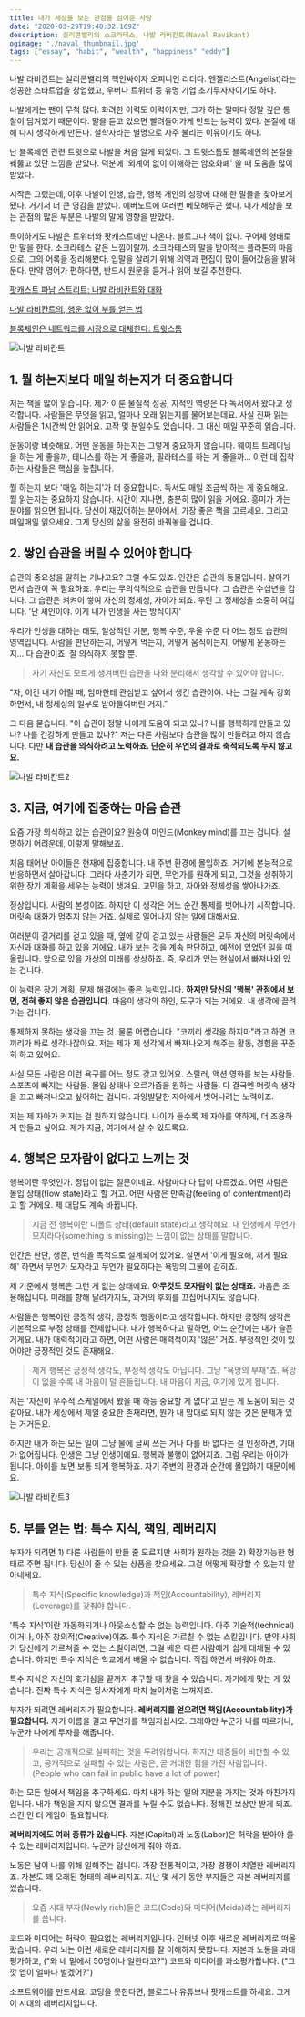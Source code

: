 ```yaml
---
title: 내가 세상을 보는 관점을 심어준 사람
date: "2020-03-29T19:40:32.169Z"
description: 실리콘밸리의 소크라테스, 나발 라비칸트(Naval Ravikant)
ogimage: './naval_thumbnail.jpg'
tags: ["essay", "habit", "wealth", "happiness" "eddy"]
---
```


나발 라비칸트는 실리콘밸리의 핵인싸이자 오피니언 리더다. 엔젤리스트(Angelist)라는 성공한 스타트업을 창업했고, 우버나 트위터 등 유명 기업 초기투자자이기도 하다. 

나발에게는 팬이 무척 많다. 화려한 이력도 이력이지만, 그가 하는 말마다 정말 깊은 통찰이 담겨있기 때문이다. 말을 듣고 있으면 빨려들어가게 만드는 능력이 있다. 본질에 대해 다시 생각하게 만든다. 철학자라는 별명으로 자주 불리는 이유이기도 하다.

난 블록체인 관련 트윗으로 나발을 처음 알게 되었다. 그 트윗스톰도 블록체인의 본질을 꿰뚫고 있단 느낌을 받았다. 덕분에 '외계어 없이 이해하는 암호화폐' 쓸 때 도움을 많이 받았다. 

시작은 그랬는데, 이후 나발이 인생, 습관, 행복 개인의 성장에 대해 한 말들을 찾아보게 됐다. 거기서 더 큰 영감을 받았다. 에버노트에 여러번 메모해두곤 했다. 내가 세상을 보는 관점의 많은 부분은 나발의 말에 영향을 받았다.

특이하게도 나발은 트위터와 팟캐스트에만 나온다. 블로그나 책이 없다. 구어체 형태로만 말을 한다. 소크라테스 같은 느낌이랄까. 소크라테스의 말을 받아적는 플라톤의 마음으로, 그의 어록을 정리해봤다. 입말을 살리기 위해 의역과 편집이 많이 들어갔음을 밝혀둔다. 만약 영어가 편하다면, 반드시 원문을 듣거나 읽어 보길 추천한다.



[팟캐스트 파남 스트리트: 나발 라비칸트와 대화](https://fs.blog/knowledge-project/naval-ravikant/)

[나발 라비칸트의, 행운 없이 부를 얻는 법](https://nav.al/rich)

[블록체인은 네트워크를 시장으로 대체한다: 트윗스톰](https://medium.com/@mr_ed/naval-ravikants-blockchain-tweetstorm-a18a9a0ed08f)


![나발 라비칸트](./naval_thumbnail.jpg)


## 1. 뭘 하는지보다 매일 하는지가 더 중요합니다

저는 책을 많이 읽습니다. 제가 이룬 물질적 성공, 지적인 역량은 다 독서에서 왔다고 생각합니다. 사람들은 무엇을 읽고, 얼마나 오래 읽는지를 물어보는데요. 사실 진짜 읽는 사람들은 1시간씩 안 읽어요. 고작 몇 분일수도 있습니다. 그 대신 매일 꾸준히 읽습니다.

운동이랑 비슷해요. 어떤 운동을 하는지는 그렇게 중요하지 않습니다. 웨이트 트레이닝을 하는 게 좋을까, 테니스를 하는 게 좋을까, 필라테스를 하는 게 좋을까... 이런 데 집착하는 사람들은 핵심을 놓칩니다.

뭘 하는지 보다 '매일 하는지'가 더 중요합니다. 독서도 매일 조금씩 하는 게 중요해요. 뭘 읽는지는 중요하지 않습니다. 시간이 지나면, 충분히 많이 읽을 거에요. 흥미가 가는 분야를 읽으면 됩니다. 당신이 재밌어하는 분야에서, 가장 좋은 책을 고르세요. 그리고 매일매일 읽으세요. 그게 당신의 삶을 완전히 바꿔놓을 겁니다. 



## 2. 쌓인 습관을 버릴 수 있어야 합니다

습관의 중요성을 말하는 거냐고요? 그럴 수도 있죠. 인간은 습관의 동물입니다. 살아가면서 습관이 꼭 필요하죠. 우리는 무의식적으로 습관을 만듭니다. 그 습관은 수십년을 갑니다. 그 습관은 켜켜이 쌓여 자신의 정체성, 자아가 되죠. 우린 그 정체성을 소중히 여깁니다. '난 셰인이야. 이게 내가 인생을 사는 방식이지'

우리가 인생을 대하는 태도, 일상적인 기분, 행복 수준, 우울 수준 다 어느 정도 습관의 영역입니다. 사람을 판단하는지, 어떻게 먹는지, 어떻게 움직이는지, 어떻게 운동하는지... 다 습관이죠. 잘 의식하지 못할 뿐.

> 자기 자신도 모르게 생겨버린 습관을 나와 분리해서 생각할 수 있어야 합니다. 

"자, 이건 내가 어릴 때, 엄마한테 관심받고 싶어서 생긴 습관이야. 나는 그걸 계속 강화하면서, 내 정체성의 일부로 받아들여버린 거지."

그 다음 묻습니다. "이 습관이 정말 나에게 도움이 되고 있나? 나를 행복하게 만들고 있나? 나를 건강하게 만들고 있나?" 저는 다른 사람보다 습관을 많이 만들려고 하지 않습니다. 다만 **내 습관을 의식하려고 노력하죠. 단순히 우연의 결과로 축적되도록 두지 않고요.**


![나발 라비칸트2](./naval_2.jpg)


## 3. 지금, 여기에 집중하는 마음 습관

요즘 가장 의식하고 있는 습관이요? 원숭이 마인드(Monkey mind)를 끄는 겁니다. 설명하기 어려운데, 이렇게 말해보죠. 

처음 태어난 아이들은 현재에 집중합니다. 내 주변 환경에 몰입하죠. 거기에 본능적으로 반응하면서 살아갑니다. 그러다 사춘기가 되면, 무언가를 원하게 되고, 그것을 성취하기 위한 장기 계획을 세우는 능력이 생겨요. 고민을 하고, 자아와 정체성을 쌓아나가죠.

정상입니다. 사람의 본성이죠. 하지만 이 생각은 어느 순간 통제를 벗어나기 시작합니다. 머릿속 대화가 멈추지 않는 거죠. 실제로 일어나지 않는 일에 대해서요.

여러분이 길거리를 걷고 있을 때, 옆에 같이 걷고 있는 사람들은 모두 자신의 머릿속에서 자신과 대화를 하고 있을 거에요. 내가 보는 것을 계속 판단하고, 예전에 있었던 일을 떠올립니다. 앞으로 있을 가상의 미래를 상상하죠. 즉, 우리가 있는 현실에서 빠져나와 있는 겁니다.

이 능력은 장기 계획, 문제 해결에는 좋은 능력입니다. **하지만 당신의 '행복' 관점에서 보면, 전혀 좋지 않은 습관입니다.** 마음이 생각의 하인, 도구가 되는 거에요. 내 생각에 끌려가는 겁니다.

통제하지 못하는 생각을 끄는 것. 물론 어렵습니다. "코끼리 생각을 하지마"라고 하면 코끼리가 바로 생각나잖아요. 저는 제가 제 생각에서 빠져나오게 해주는 활동, 경험을 꾸준히 하고 있어요.

사실 모든 사람은 이런 욕구를 어느 정도 갖고 있어요. 스릴러, 액션 영화를 보는 사람들. 스포츠에 빠지는 사람들. 몰입 상태나 오르가즘을 원하는 사람들. 다 결국엔 머릿속 생각을 끄고 빠져나오고 싶어하는 겁니다. 과잉발달한 자아에서 벗어나려는 노력이죠.

저는 제 자아가 커지는 걸 원하지 않습니다. 나이가 들수록 제 자아를 약하게, 더 조용하게 만들고 싶어요. 제가 지금, 여기에서 살 수 있도록요.



## 4. 행복은 모자람이 없다고 느끼는 것

행복이란 무엇인가. 정답이 없는 질문이네요. 사람마다 다 답이 다르겠죠. 어떤 사람은 몰입 상태(flow state)라고 할 거고. 어떤 사람은 만족감(feeling of contentment)라고 할 거에요. 제 대답도 계속 바뀝니다.

> 지금 전 행복이란 디폴트 상태(default state)라고 생각해요. 내 인생에서 무언가 모자라다(something is missing)는 느낌이 없는 상태를 말합니다. 

인간은 판단, 생존, 번식을 목적으로 설계되어 있어요. 살면서 '이게 필요해, 저게 필요해' 하면서 무언가 모자라고 무언가 필요하다는 욕망의 그물에 갇히죠.

제 기준에서 행복은 그런 게 없는 상태에요. **아무것도 모자람이 없는 상태죠.** 마음은 조용해집니다. 미래를 향해 달려가지도, 과거의 후회를 끄집어내지도 않습니다. 

사람들은 행복이란 긍정적 생각, 긍정적 행동이라고 생각합니다. 하지만 긍정적 생각은 기본적으로 부정 상태를 전제합니다. 내가 행복하다고 말하면, 어느 순간에는 내가 슬픈 거게요. 내가 매력적이라고 하면, 어떤 사람은 매력적이지 '않은' 거죠. 부정적인 것이 있어야만 긍정적인 것도 존재해요.

> 제게 행복은 긍정적 생각도, 부정적 생각도 아닙니다. 그냥 "욕망의 부재"죠. 욕망이 없을 수록 내 마음이 덜 흔들립니다. 내 마음이 지금, 여기에 있게 됩니다.

저는 '자신이 우주적 스케일에서 봤을 때 하등 중요할 게 없다'고 믿는 게 도움이 되는 것 같아요. 내가 세상에서 제일 중요한 존재라면, 뭔가 내 맘대로 되지 않는 것은 문제가 있는 거거든요. 

하지만 내가 하는 모든 일이 그냥 물에 글씨 쓰는 거나 다를 바 없다는 걸 인정하면, 기대가 없어집니다. 인생은 그냥 인생이에요. 행복과 불행이 없어지죠. 그럼 우리는 아이가 됩니다. 아이를 보면 보통 되게 행복하죠. 자기 주변의 환경과 순간에 몰입하기 때문이에요.


![나발 라비칸트3](./naval_3.jpg)


## 5. 부를 얻는 법: 특수 지식, 책임, 레버리지

부자가 되려면 1) 다른 사람들이 만들 줄 모르지만 사회가 원하는 것을 2) 확장가능한 형태로 주면 됩니다. 당신이 줄 수 있는 상품을 찾으세요. 그걸 어떻게 확장할 수 있는지 알아내세요.

> 특수 지식(Specific knowledge)과 책임(Accountability), 레버리지(Leverage)를 갖춰야 합니다.

'특수 지식'이란 자동화되거나 아웃소싱할 수 없는 능력입니다. 아주 기술적(technical)이거나, 아주 창의적(Creative)이죠. 특수 지식은 가르칠 수 없는 스킬입니다. 만약 사회가 당신에게 가르쳐줄 수 있는 스킬이라면, 그걸 배운 다른 사람에게 쉽게 대체될 수 있습니다. 하지만 특수 지식은 학교에서 배울 수 없습니다. 직접 하면서 배워야 하죠.

특수 지식은 자신의 호기심을 끝까지 추구할 때 찾을 수 있습니다. 자기에게 맞는 게 있습니다. 진짜 특수 지식은 당사자에게 마치 놀이처럼 느껴지죠.

부자가 되려면 레버리지가 필요합니다. **레버리지를 얻으려면 책임(Accountability)가 필요합니다.** 자기 이름을 걸고 무언가를 책임지십시오. 그래야만 누군가 나를 따르거나, 누군가 나에게 투자를 해줍니다.

> 우리는 공개적으로 실패하는 것을 두려워합니다. 하지만 대중들이 비판할 수 있고, 공개적으로 실패할 수 있는 사람은, 곧 거대한 힘을 가진 사람입니다. (People who can fail in public have a lot of power)

하는 모든 일에서 책임을 추구하세요. 마치 내가 하는 일의 지분을 가지는 것과 마찬가지입니다. 내가 책임을 지지 않으면 결과를 누릴 수도 없습니다. 정해진 보상만 받게 되죠. 스킨 인 더 게임이 필요합니다.

**레버리지에도 여러 종류가 있습니다.** 자본(Capital)과 노동(Labor)은 허락을 받아야 쓸 수 있는 레버리지입니다. 누군가 당신에게 줘야 하죠. 

노동은 남이 나를 위해 일해주는 겁니다. 가장 전통적이고, 가장 경쟁이 치열한 레버리지죠.  자본도 꽤 오래된 형태의 레버리지죠. 지난 몇 세기 동안 부자들은 자본 레버리지를 썼습니다. 

> 요즘 시대 부자(Newly rich)들은 코드(Code)와 미디어(Meida)라는 레버리지를 씁니다. 

코드와 미디어는 허락이 필요없는 레버리지입니다. 인터넷 이후 새로운 레버리지로 떠올랐습니다. 우리 뇌는 이런 새로운 레버리지를 잘 이해하지 못합니다. 자본과 노동을 과대평가하고, ("와 네 밑에서 50명이나 일한다고?") 코드와 미디어를 과소평가합니다. ("그깟 앱이 얼마나 벌겠어?") 

소프트웨어를 만드세요. 코딩을 못한다면, 블로그나 유튜브나 팟캐스트를 하세요. 그게 이 시대의 레버리지입니다.

